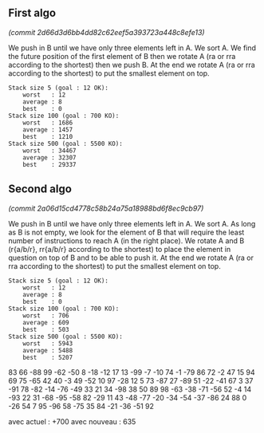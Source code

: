 ## First algo
*(commit 2d66d3d6bb4dd82c62eef5a393723a448c8efe13)*

We push in B until we have only three elements left in A. We sort A. We find the future position of the first element of B then we rotate A (ra or rra according to the shortest) then we push B. At the end we rotate A (ra or rra according to the shortest) to put the smallest element on top.

```
Stack size 5 (goal : 12 OK):
	worst	: 12
	average	: 8
	best	: 0
Stack size 100 (goal : 700 KO):
	worst	: 1686
	average	: 1457
	best	: 1210
Stack size 500 (goal : 5500 KO):
	worst	: 34467
	average	: 32307
	best	: 29337
```

## Second algo
*(commit 2a06d15cd4778c58b24a75a18988bd6f8ec9cb97)*

We push in B until we have only three elements left in A. We sort A. As long as B is not empty, we look for the element of B that will require the least number of instructions to reach A (in the right place). We rotate A and B (r{a/b/r}, rr{a/b/r} according to the shortest) to place the element in question on top of B and to be able to push it.
At the end we rotate A (ra or rra according to the shortest) to put the smallest element on top.

```
Stack size 5 (goal : 12 OK):
	worst	: 12
	average	: 8
	best	: 0
Stack size 100 (goal : 700 KO):
	worst	: 706
	average	: 609
	best	: 503
Stack size 500 (goal : 5500 KO):
	worst	: 5943
	average	: 5488
	best	: 5207
```


83 66 -88 99 -62 -50 8 -18 -12 17 13 -99 -7 -10 74 -1 -79 86 72 -2 47 15 94 69 75 -65 42 40 -3 49 -52 10 97 -28 12 5 73 -87 27 -89 51 -22 -41 67 3 37 -91 78 -82 -14 -76 -49 33 21 34 -98 38 50 89 98 -63 -38 -71 -56 52 -4 14 -93 22 31 -68 -95 -58 82 -29 11 43 -48 -77 -20 -34 -54 -37 -86 24 88 0 -26 54 7 95 -96 58 -75 35 84 -21 -36 -51 92

avec actuel : +700
avec nouveau : 635
